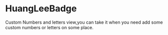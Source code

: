 HuangLeeBadge
=============

Custom Numbers and letters view,you can take it  when you need add some custom numbers or letters on some place. 
